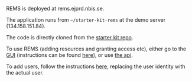 REMS is deployed at rems.ejprd.nbis.se.

The application runs from `~/starter-kit-rems` at the demo server (134.158.151.84).

The code is directly cloned from the [starter kit repo](https://github.com/GenomicDataInfrastructure/starter-kit-rems).

To use REMS (adding resources and granting access etc), either go to the [GUI](https://rems.ejprd.nbis.se) (instructions can be found [here](https://github.com/CSCfi/rems/blob/master/manual/owner.md#how-to-add-resources-to-rems)),
or use [the api](https://rems.ejprd.nbis.se/swagger-ui/index.html).

To add users, follow the instructions [here](https://github.com/GenomicDataInfrastructure/starter-kit-rems?tab=readme-ov-file#create-a-robot-user-and-an-api-key), replacing the user identity with the actual user.